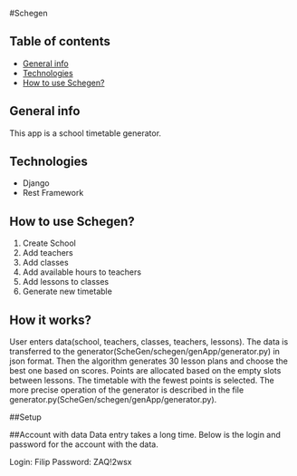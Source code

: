 #Schegen
## Table of contents
* [General info](#general-info)
* [Technologies](#technologies)
* [How to use Schegen?](#how-to-use-hchegen?)

## General info
This app is a school timetable generator. 

## Technologies
* Django
* Rest Framework

## How to use Schegen?
1. Create School
2. Add teachers
3. Add classes
4. Add available hours to teachers
5. Add lessons to classes
6. Generate new timetable 

## How it works?
User enters data(school, teachers, classes, teachers, lessons). 
The data is transferred to the generator(ScheGen/schegen/genApp/generator.py) in json format.
Then the algorithm generates 30 lesson plans and choose the best one based on scores.
Points are allocated based on the empty slots between lessons. 
The timetable with the fewest points is selected.
The more precise operation of the generator is described in the file generator.py(ScheGen/schegen/genApp/generator.py).

##Setup

##Account with data
Data entry takes a long time.
Below is the login and password for the account with the data.

Login: Filip
Password: ZAQ!2wsx
